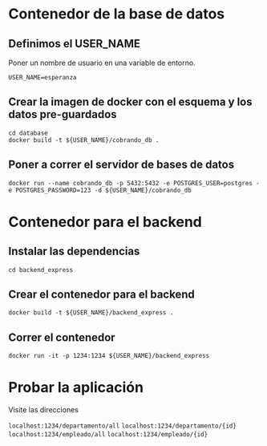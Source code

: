 # Contenedor de la base de datos

## Definimos el USER_NAME

Poner un nombre de usuario en una variable de entorno. 

`USER_NAME=esperanza`

## Crear la imagen de docker con el esquema y los datos pre-guardados

```
cd database
docker build -t ${USER_NAME}/cobrando_db .
```

## Poner a correr el servidor de bases de datos

```
docker run --name cobrando_db -p 5432:5432 -e POSTGRES_USER=postgres -e POSTGRES_PASSWORD=123 -d ${USER_NAME}/cobrando_db
```
# Contenedor para el backend

## Instalar las dependencias


```
cd backend_express
```

## Crear el contenedor para el backend

`docker build -t ${USER_NAME}/backend_express .`

## Correr el contenedor

`docker run -it -p 1234:1234 ${USER_NAME}/backend_express`

# Probar la aplicación

Visite las direcciones

`localhost:1234/departamento/all`
`localhost:1234/departamento/{id}`
`localhost:1234/empleado/all`
`localhost:1234/empleado/{id}`
